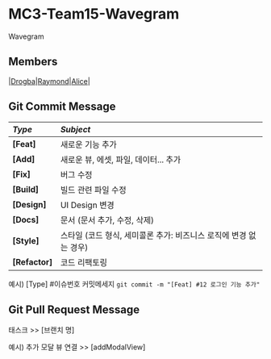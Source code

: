 # MC3-Team15-Wavegram
Wavegram

## Members
<!-- |Drogba|Raymond|Alice|
|:---|:---|:---| -->
|[Drogba](https://github.com/iDrogba)|[Raymond](https://wwww.github.com/garlicvread)|[Alice](https://github.com/ejalice)|

## Git Commit Message
|*Type*|*Subject*|
|:---|:---|
|**[Feat]**|새로운 기능 추가|
|**[Add]**|새로운 뷰, 에셋, 파일, 데이터... 추가|
|**[Fix]**|버그 수정|
|**[Build]**|빌드 관련 파일 수정|
|**[Design]**|UI Design 변경|
|**[Docs]**|문서 (문서 추가, 수정, 삭제)|
|**[Style]**|스타일 (코드 형식, 세미콜론 추가: 비즈니스 로직에 변경 없는 경우)|
|**[Refactor]**|코드 리팩토링| 

예시) [Type] #이슈번호 커밋메세지 `git commit -m "[Feat] #12 로그인 기능 추가"`

## Git Pull Request Message
태스크 >> [브랜치 명]

예시) 추가 모달 뷰 연결 >> [addModalView]

